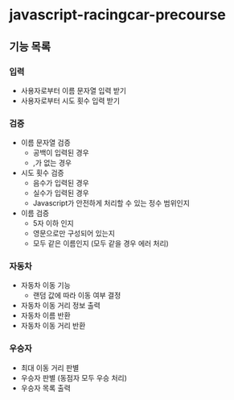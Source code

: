 # javascript-racingcar-precourse

## 기능 목록

### 입력

- 사용자로부터 이름 문자열 입력 받기
- 사용자로부터 시도 횟수 입력 받기

### 검증

- 이름 문자열 검증
  - 공백이 입력된 경우
  - ,가 없는 경우
- 시도 횟수 검증
  - 음수가 입력된 경우
  - 실수가 입력된 경우
  - Javascript가 안전하게 처리할 수 있는 정수 범위인지
- 이름 검증
  - 5자 이하 인지
  - 영문으로만 구성되어 있는지
  - 모두 같은 이름인지 (모두 같을 경우 에러 처리)

### 자동차

- 자동차 이동 기능
  - 랜덤 값에 따라 이동 여부 결정
- 자동차 이동 거리 정보 출력
- 자동차 이름 반환
- 자동차 이동 거리 반환

### 우승자

- 최대 이동 거리 판별
- 우승자 판별 (동점자 모두 우승 처리)
- 우승자 목록 출력
